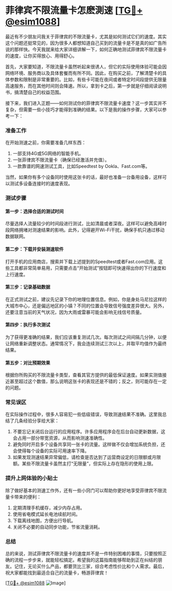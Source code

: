 # 菲律宾不限流量卡怎麽測速 [[TG💪+ @esim1088](https://t.me/s/esim1088)]

最近有不少朋友问我关于菲律宾的不限流量卡，尤其是如何测试它们的速度。其实这个问题还挺常见的，因为很多人都想知道自己买到的流量卡是不是真的如广告所说的那样快。今天我就来给大家详细讲解一下，如何正确地测试菲律宾不限流量卡的速度，让你买得放心、用得舒心。

首先，大家要知道，不限流量卡虽然听起来很诱人，但它的实际使用体验可能会因网络环境、服务商以及具体套餐而有所不同。因此，在购买之前，了解清楚卡的具体参数和限制是非常重要的。比如，有些卡可能在夜间或者特定时间段提供无限量高速服务，而在其他时间则会降速。所以，拿到卡之后，第一步就是仔细阅读说明书，搞清楚自己的权益范围。

接下来，我们进入正题——如何测试你的菲律宾不限流量卡速度？这一步其实并不复杂，但需要一些小技巧才能得到准确的结果。以下是我的操作步骤，大家可以参考一下：

### **准备工作**
在开始测速之前，你需要准备几样东西：
1. 一部支持4G或5G网络的智能手机。
2. 一张菲律宾不限流量卡（确保已经激活并充值）。
3. 一款靠谱的网速测试工具，比如Speedtest by Ookla、Fast.com等。

当然，如果你有多个设备同时使用这张卡的话，最好也准备一台备用设备，这样可以测试多设备连接时的速度表现。

### **测试步骤**
#### 第一步：选择合适的测试时间
尽量选择人流量较少的时间段进行测试，比如清晨或者深夜。这样可以避免高峰时段网络拥堵对测速结果的影响。此外，记得避开Wi-Fi干扰，确保手机只通过移动数据联网。

#### 第二步：下载并安装测速软件
打开手机的应用商店，搜索并下载上述提到的Speedtest或者Fast.com应用。这些工具都非常简单易用，只需要点击“开始测试”按钮即可快速得出你的下行速度和上行速度。

#### 第三步：记录基础数据
在正式测试之前，建议先记录下你的地理位置信息。例如，你是身处马尼拉这样的大城市中心，还是偏远地区的小镇？不同的位置会导致信号强度差异很大。另外，还要注意当前的天气状况，因为大雨或雷暴可能会影响无线信号质量。

#### 第四步：执行多次测试
为了获得更准确的结果，我们应该重复测试几次。每次测试之间间隔几分钟，以便让网络重新调整状态。通常情况下，我会连续测试三次以上，并取平均值作为最终结果。

#### 第五步：对比预期效果
根据你所购买的不限流量卡类型，查看其官方提供的最低保证速度。如果实测值接近甚至超过这个数值，那么说明这张卡的表现还是不错的；反之，则可能存在一定的问题。

### **常见误区**
在实际操作过程中，很多人容易犯一些低级错误，导致测速结果不准确。这里我总结了几条经验分享给大家：

1. 不要忘记关闭后台运行的应用程序。许多应用程序会在后台自动更新数据，这会占用一部分带宽资源，从而影响测速准确性。
2. 避免同时开启多个设备共享同一张卡的流量。这样做不仅会增加系统负担，还会使得每个设备的实际可用速率下降。
3. 如果发现测速结果异常偏低，请检查是否达到了运营商设定的日限额或月限额。某些不限流量卡虽然主打“无限量”，但实际上存在隐形的使用上限。

### **提升上网体验的小贴士**
除了做好基本的测速工作外，还有一些小窍门可以帮助你更好地享受菲律宾不限流量卡带来的便利：

1. 定期清理手机缓存，减少内存占用。
2. 使用省电模式延长电池续航时间。
3. 下载离线地图，方便出行导航。
4. 关闭不必要的自动同步功能，节省流量消耗。

### **总结**
总的来说，测试菲律宾不限流量卡的速度并不是一件特别困难的事情，只要按照正确的流程一步步来，就能轻松搞定。希望我的这篇指南能够帮助到正在纠结的朋友。记住，无论买什么产品，都要货比三家，综合考虑性价比和个人需求。最后，祝大家都能找到最适合自己的流量卡，畅游菲律宾！

[[TG💪+ @esim1088](https://t.me/s/esim1088) ![Image](https://i.postimg.cc/4NQfJmqS/Snipaste-2025-05-13-00-14-12.png)]